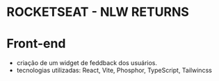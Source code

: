 # ROCKETSEAT - NLW RETURNS

<h1>Front-end</h1>

- criação de um widget de feddback dos usuários.
-  tecnologias utilizadas: React, Vite, Phosphor, TypeScript, Tailwincss
